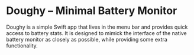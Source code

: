# Doughy – Minimal Battery Monitor

Doughy is a simple Swift app that lives in the menu bar and provides quick access to battery stats.
It is designed to mimick the interface of the native battery monitor as closely as possible, while providing some extra functionality.

